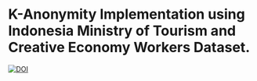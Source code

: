 # K-Anonymity Implementation using Indonesia Ministry of Tourism and Creative Economy Workers Dataset.

[![DOI](https://zenodo.org/badge/437884260.svg)](https://zenodo.org/badge/latestdoi/437884260)
